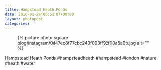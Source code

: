 ```yaml
---
title: Hampstead Heath Ponds
date: 2016-01-24T06:51:07+00:00
layout: photopost
categories:
---
```


<figure class="photo photo--square">
  {% picture photo-square blog/instagram/0d47ec8f77cbc243f003ff92f00a5a0b.jpg alt="" %}
</figure>

Hampstead Heath Ponds
#hampsteadheath #hampstead #london #nature #heath #water
